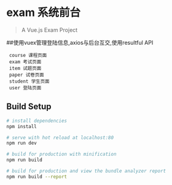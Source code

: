 # exam 系统前台

> A Vue.js Exam Project 


  ##使用vuex管理登陆信息,axios与后台互交,使用resultful API
```
 course 课程页面
 exam 考试页面
 item 试题页面
 paper 试卷页面
 student 学生页面
 user 登陆页面
```

  ## Build Setup
  
``` bash
# install dependencies
npm install

# serve with hot reload at localhost:80
npm run dev

# build for production with minification
npm run build

# build for production and view the bundle analyzer report
npm run build --report
```
